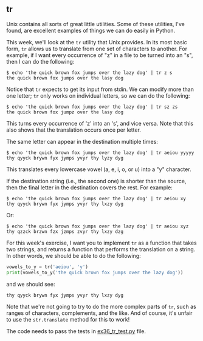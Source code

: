 ## tr

Unix contains all sorts of great little utilities. Some of these utilities, I've found, are excellent examples of things we can do easily in Python.

This week, we'll look at the `tr` utility that Unix provides. In its most basic form, `tr` allows us to translate from one set of characters to another. For example, if I want every occurrence of "z" in a file to be turned into an "s", then I can do the following:
```shell
$ echo 'the quick brown fox jumps over the lazy dog' | tr z s
the quick brown fox jumps over the lasy dog
```

Notice that `tr` expects to get its input from stdin. We can modify more than one letter; `tr` only works on individual letters, so we can do the following:

```shell
$ echo 'the quick brown fox jumps over the lazy dog' | tr sz zs
the quick brown fox jumpz over the lasy dog
```

This turns every occurrence of 'z' into an 's', and vice versa. Note that this also shows that the translation occurs once per letter.

The same letter can appear in the destination multiple times:

```shell
$ echo 'the quick brown fox jumps over the lazy dog' | tr aeiou yyyyy
thy qyyck brywn fyx jymps yvyr thy lyzy dyg
```

This translates every lowercase vowel (a, e, i, o, or u) into a "y" character.

If the destination string (i.e., the second one) is shorter than the source, then the final letter in the destination covers the rest. For example:

```shell
$ echo 'the quick brown fox jumps over the lazy dog' | tr aeiou xy
thy qyyck brywn fyx jymps yvyr thy lxzy dyg
```

Or:

```shell
$ echo 'the quick brown fox jumps over the lazy dog' | tr aeiou xyz
thy qzzck brzwn fzx jzmps zvyr thy lxzy dzg
```

For this week's exercise, I want you to implement `tr` as a function that takes two strings, and returns a function that performs the translation on a string. In other words, we should be able to do the following:

```python
vowels_to_y = tr('aeiou', 'y')
print(vowels_to_y('the quick brown fox jumps over the lazy dog'))
```

and we should see:

```
thy qyyck brywn fyx jymps yvyr thy lxzy dyg
```
Note that we're not going to try to do the more complex parts of `tr`, such as ranges of characters, complements, and the like. And of course, it's unfair to use the `str.translate` method for this to work!

The code needs to pass the tests in [ex36_tr_test.py](ex36_tr_test.py) file.
